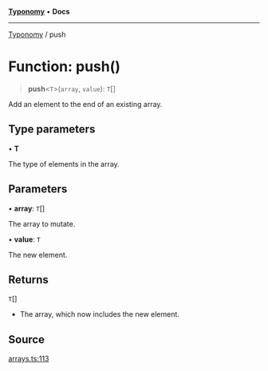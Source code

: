 [**Typonomy**](../README.md) • **Docs**

***

[Typonomy](../globals.md) / push

# Function: push()

> **push**\<`T`\>(`array`, `value`): `T`[]

Add an element to the end of an existing array.

## Type parameters

• **T**

The type of elements in the array.

## Parameters

• **array**: `T`[]

The array to mutate.

• **value**: `T`

The new element.

## Returns

`T`[]

- The array, which now includes the new element.

## Source

[arrays.ts:113](https://github.com/softcraft-development/typonomy/blob/dfbcc96600b9b9b8c6faf47f3caef423e4f1568c/src/arrays.ts#L113)
